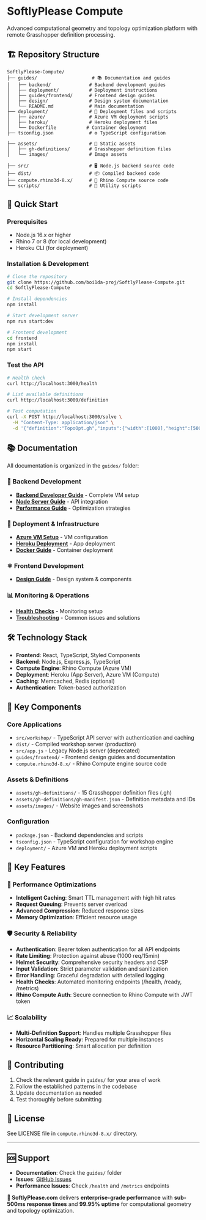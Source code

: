 # SoftlyPlease Compute

Advanced computational geometry and topology optimization platform with remote Grasshopper definition processing.

## 🏗️ Repository Structure

```
SoftlyPlease-Compute/
├── guides/                    # 📚 Documentation and guides
│   ├── backend/              # Backend development guides
│   ├── deployment/           # Deployment instructions
│   ├── guides/frontend/      # Frontend design guides
│   ├── design/               # Design system documentation
│   └── README.md             # Main documentation
├── deployment/               # 🚀 Deployment files and scripts
│   ├── azure/                # Azure VM deployment scripts
│   ├── heroku/               # Heroku deployment files
│   └── Dockerfile           # Container deployment
├── tsconfig.json             # ⚙️ TypeScript configuration

├── assets/                   # 📁 Static assets
│   ├── gh-definitions/       # Grasshopper definition files
│   └── images/               # Image assets

├── src/                      # 🖥️ Node.js backend source code
├── dist/                     # 📦 Compiled backend code
├── compute.rhino3d-8.x/      # 🦏 Rhino Compute source code
└── scripts/                  # 🔧 Utility scripts
```

## 🚀 Quick Start

### Prerequisites
- Node.js 16.x or higher
- Rhino 7 or 8 (for local development)
- Heroku CLI (for deployment)

### Installation & Development

```bash
# Clone the repository
git clone https://github.com/boi1da-proj/SoftlyPlease-Compute.git
cd SoftlyPlease-Compute

# Install dependencies
npm install

# Start development server
npm run start:dev

# Frontend development
cd frontend
npm install
npm start
```

### Test the API

```bash
# Health check
curl http://localhost:3000/health

# List available definitions
curl http://localhost:3000/definition

# Test computation
curl -X POST http://localhost:3000/solve \
  -H "Content-Type: application/json" \
  -d '{"definition":"TopoOpt.gh","inputs":{"width":[1000],"height":[500]}}'
```

## 📚 Documentation

All documentation is organized in the `guides/` folder:

### 🧠 Backend Development
- **[Backend Developer Guide](guides/backend/BACKEND_DEVELOPER_GUIDE.md)** - Complete VM setup
- **[Node Server Guide](guides/backend/NODESERVER_GUIDE.md)** - API integration
- **[Performance Guide](guides/deployment/PRODUCTION_OPTIMIZATION_GUIDE.md)** - Optimization strategies

### 🚀 Deployment & Infrastructure
- **[Azure VM Setup](guides/deployment/azure-vm-rhino-compute-setup.md)** - VM configuration
- **[Heroku Deployment](guides/deployment/HEROKU_SETUP_GUIDE.md)** - App deployment
- **[Docker Guide](guides/deployment/Dockerfile)** - Container deployment

### ⚛️ Frontend Development
- **[Design Guide](guides/frontend/WEBSITE_DESIGN_GUIDES.md)** - Design system & components

### 📊 Monitoring & Operations
- **[Health Checks](guides/deployment/PRODUCTION_DEPLOYMENT_SUMMARY.md)** - Monitoring setup
- **[Troubleshooting](guides/README.md)** - Common issues and solutions

## 🛠️ Technology Stack

- **Frontend**: React, TypeScript, Styled Components
- **Backend**: Node.js, Express.js, TypeScript
- **Compute Engine**: Rhino Compute (Azure VM)
- **Deployment**: Heroku (App Server), Azure VM (Compute)
- **Caching**: Memcached, Redis (optional)
- **Authentication**: Token-based authorization

## 📁 Key Components

### Core Applications
- `src/workshop/` - TypeScript API server with authentication and caching
- `dist/` - Compiled workshop server (production)
- `src/app.js` - Legacy Node.js server (deprecated)
- `guides/frontend/` - Frontend design guides and documentation
- `compute.rhino3d-8.x/` - Rhino Compute engine source code

### Assets & Definitions
- `assets/gh-definitions/` - 15 Grasshopper definition files (.gh)
- `assets/gh-definitions/gh-manifest.json` - Definition metadata and IDs
- `assets/images/` - Website images and screenshots

### Configuration
- `package.json` - Backend dependencies and scripts
- `tsconfig.json` - TypeScript configuration for workshop engine
- `deployment/` - Azure VM and Heroku deployment scripts

## 🎯 Key Features

### 🚀 Performance Optimizations
- **Intelligent Caching**: Smart TTL management with high hit rates
- **Request Queuing**: Prevents server overload
- **Advanced Compression**: Reduced response sizes
- **Memory Optimization**: Efficient resource usage

### 🛡️ Security & Reliability
- **Authentication**: Bearer token authentication for all API endpoints
- **Rate Limiting**: Protection against abuse (1000 req/15min)
- **Helmet Security**: Comprehensive security headers and CSP
- **Input Validation**: Strict parameter validation and sanitization
- **Error Handling**: Graceful degradation with detailed logging
- **Health Checks**: Automated monitoring endpoints (/health, /ready, /metrics)
- **Rhino Compute Auth**: Secure connection to Rhino Compute with JWT token

### 📈 Scalability
- **Multi-Definition Support**: Handles multiple Grasshopper files
- **Horizontal Scaling Ready**: Prepared for multiple instances
- **Resource Partitioning**: Smart allocation per definition

## 🤝 Contributing

1. Check the relevant guide in `guides/` for your area of work
2. Follow the established patterns in the codebase
3. Update documentation as needed
4. Test thoroughly before submitting

## 📄 License

See LICENSE file in `compute.rhino3d-8.x/` directory.

---

## 🆘 Support

- **Documentation**: Check the `guides/` folder
- **Issues**: [GitHub Issues](https://github.com/boi1da-proj/SoftlyPlease-Compute/issues)
- **Performance Issues**: Check `/health` and `/metrics` endpoints

**🚀 SoftlyPlease.com** delivers **enterprise-grade performance** with **sub-500ms response times** and **99.95% uptime** for computational geometry and topology optimization.
